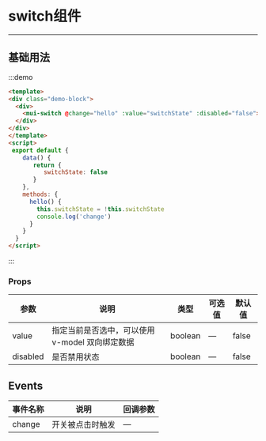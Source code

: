 # switch组件
----

## 基础用法


<template>
<div class="demo-block">
  <div>
    <mui-switch @change="hello" v-model="switchState" :disabled="false"></mui-switch>
  </div>
</div>
</template>
<script>
 export default {
    data() {
       return {
          switchState: false
       }
    },
    methods: {
      hello() {
        this.switchState = !this.switchState
        console.log('change')
      }
    }
  }
</script>

:::demo
```html
<template>
<div class="demo-block">
  <div>
    <mui-switch @change="hello" :value="switchState" :disabled="false"></mui-switch>
  </div>
</div>
</template>
<script>
 export default {
    data() {
       return {
          switchState: false
       }
    },
    methods: {
      hello() {
        this.switchState = !this.switchState
        console.log('change')
      }
    }
  }
</script>
```
:::

### Props

| 参数      | 说明    | 类型      | 可选值       | 默认值   |
|---------- |-------- |---------- |-------------  |-------- |
| value  | 指定当前是否选中，可以使用 v-model 双向绑定数据    | boolean   | —   | false   |
| disabled  | 是否禁用状态    | boolean   | —   | false   |


## Events


| 事件名称      | 说明    | 回调参数  |
|---------- |-------- |---------- |
| change  | 开关被点击时触发 | — |